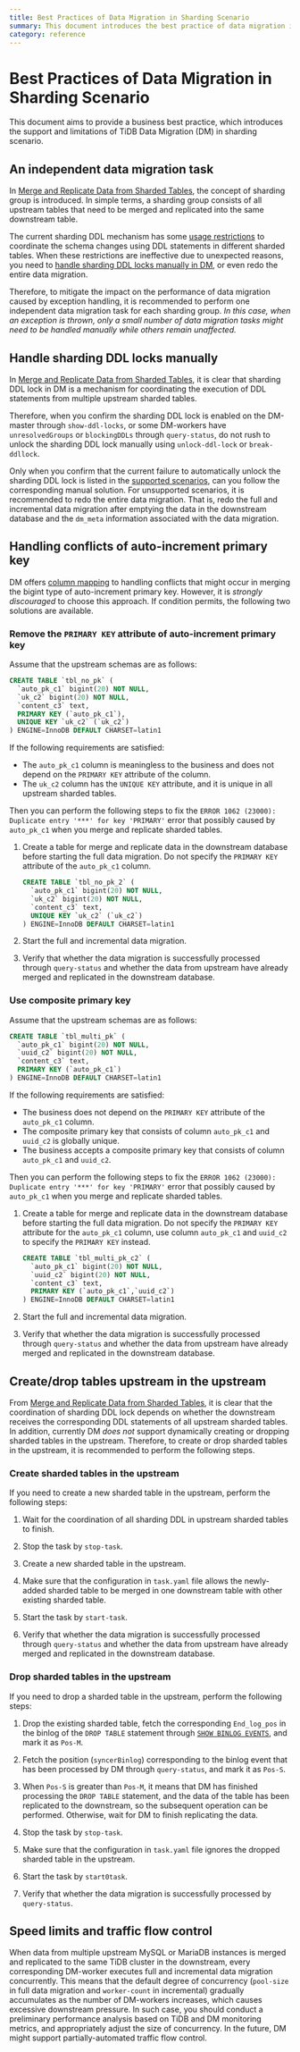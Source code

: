 ```yaml
---
title: Best Practices of Data Migration in Sharding Scenario
summary: This document introduces the best practice of data migration in sharding scenarios.
category: reference
---
```

# Best Practices of Data Migration in Sharding Scenario

This document aims to provide a business best practice, which introduces the support and limitations of TiDB Data Migration (DM) in sharding scenario.

## An independent data migration task

In [Merge and Replicate Data from Sharded Tables](/dev/reference/tools/data-migration/features/shard-merge.md), the concept of sharding group is introduced. In simple terms, a sharding group consists of all upstream tables that need to be merged and replicated into the same downstream table.

The current sharding DDL mechanism has some [usage restrictions](/dev/reference/tools/data-migration/features/shard-merge.md#restrictions) to coordinate the schema changes using DDL statements in different sharded tables. When these restrictions are ineffective due to unexpected reasons, you need to [handle sharding DDL locks manually in DM](/dev/reference/tools/data-migration/features/manually-handling-sharding-ddl-locks.md), or even redo the entire data migration.

Therefore, to mitigate the impact on the performance of data migration caused by exception handling, it is recommended to perform one independent data migration task for each sharding group. *In this case, when an exception is thrown, only a small number of data migration tasks might need to be handled manually while others remain unaffected.*

## Handle sharding DDL locks manually

In [Merge and Replicate Data from Sharded Tables](/dev/reference/tools/data-migration/features/shard-merge.md#principles), it is clear that sharding DDL lock in DM is a mechanism for coordinating the execution of DDL statements from multiple upstream sharded tables.

Therefore, when you confirm the sharding DDL lock is enabled on the DM-master through `show-ddl-locks`, or some DM-workers have `unresolvedGroups` or `blockingDDLs` through `query-status`, do not rush to unlock the sharding DDL lock manually using `unlock-ddl-lock` or `break-ddllock`.

Only when you confirm that the current failure to automatically unlock the sharding DDL lock is listed in the [supported scenarios](/dev/reference/tools/data-migration/features/manually-handling-sharding-ddl-locks.md#supported-scenarios), can you follow the corresponding manual solution. For unsupported scenarios, it is recommended to redo the entire data migration. That is, redo the full and incremental data migration after emptying the data in the downstream database and the `dm_meta` information associated with the data migration.

## Handling conflicts of auto-increment primary key

DM offers [column mapping](/dev/reference/tools/data-migration/features/overview.md#column-mapping) to handling conflicts that might occur in merging the bigint type of auto-increment primary key. However, it is *strongly discouraged* to choose this approach. If condition permits, the following two solutions are available.

### Remove the `PRIMARY KEY` attribute of auto-increment primary key

Assume that the upstream schemas are as follows:

```sql
CREATE TABLE `tbl_no_pk` (
  `auto_pk_c1` bigint(20) NOT NULL,
  `uk_c2` bigint(20) NOT NULL,
  `content_c3` text,
  PRIMARY KEY (`auto_pk_c1`),
  UNIQUE KEY `uk_c2` (`uk_c2`)
) ENGINE=InnoDB DEFAULT CHARSET=latin1
```

If the following requirements are satisfied:

- The `auto_pk_c1` column is meaningless to the business and does not depend on the `PRIMARY KEY` attribute of the column.
- The `uk_c2` column has the `UNIQUE KEY` attribute, and it is unique in all upstream sharded tables.

Then you can perform the following steps to fix the `ERROR 1062 (23000): Duplicate entry '***' for key 'PRIMARY'` error that possibly caused by `auto_pk_c1` when you merge and replicate sharded tables.

1. Create a table for merge and replicate data in the downstream database before starting the full data migration. Do not specify the `PRIMARY KEY` attribute of the `auto_pk_c1` column.

    ```sql
    CREATE TABLE `tbl_no_pk_2` (
      `auto_pk_c1` bigint(20) NOT NULL,
      `uk_c2` bigint(20) NOT NULL,
      `content_c3` text,
      UNIQUE KEY `uk_c2` (`uk_c2`)
    ) ENGINE=InnoDB DEFAULT CHARSET=latin1
    ```

2. Start the full and incremental data migration.

3. Verify that whether the data migration is successfully processed through `query-status` and whether the data from upstream have already merged and replicated in the downstream database.

### Use composite primary key

Assume that the upstream schemas are as follows:

```sql
CREATE TABLE `tbl_multi_pk` (
  `auto_pk_c1` bigint(20) NOT NULL,
  `uuid_c2` bigint(20) NOT NULL,
  `content_c3` text,
  PRIMARY KEY (`auto_pk_c1`)
) ENGINE=InnoDB DEFAULT CHARSET=latin1
```

If the following requirements are satisfied:

* The business does not depend on the `PRIMARY KEY` attribute of the `auto_pk_c1` column.
* The composite primary key that consists of column `auto_pk_c1` and `uuid_c2` is globally unique.
* The business accepts a composite primary key that consists of column `auto_pk_c1` and `uuid_c2`.

Then you can perform the following steps to fix the `ERROR 1062 (23000): Duplicate entry '***' for key 'PRIMARY'` error that possibly caused by `auto_pk_c1` when you merge and replicate sharded tables.

1. Create a table for merge and replicate data in the downstream database before starting the full data migration. Do not specify the `PRIMARY KEY` attribute for the `auto_pk_c1` column, use column `auto_pk_c1` and `uuid_c2` to specify the `PRIMARY KEY` instead.

    ```sql
    CREATE TABLE `tbl_multi_pk_c2` (
      `auto_pk_c1` bigint(20) NOT NULL,
      `uuid_c2` bigint(20) NOT NULL,
      `content_c3` text,
      PRIMARY KEY (`auto_pk_c1`,`uuid_c2`)
    ) ENGINE=InnoDB DEFAULT CHARSET=latin1
    ```

2. Start the full and incremental data migration.

3. Verify that whether the data migration is successfully processed through `query-status` and whether the data from upstream have already merged and replicated in the downstream database.

## Create/drop tables upstream in the upstream

From [Merge and Replicate Data from Sharded Tables](/dev/reference/tools/data-migration/features/shard-merge.md#principles), it is clear that the coordination of sharding DDL lock depends on whether the downstream receives the corresponding DDL statements of all upstream sharded tables. In addition, currently DM *does not* support dynamically creating or dropping sharded tables in the upstream. Therefore, to create or drop sharded tables in the upstream, it is recommended to perform the following steps.

### Create sharded tables in the upstream

If you need to create a new sharded table in the upstream, perform the following steps:

1. Wait for the coordination of all sharding DDL in upstream sharded tables to finish.

2. Stop the task by `stop-task`.

3. Create a new sharded table in the upstream.

4. Make sure that the configuration in `task.yaml` file allows the newly-added sharded table to be merged in one downstream table with other existing sharded table.

5. Start the task by `start-task`.

6. Verify that whether the data migration is successfully processed through `query-status` and whether the data from upstream have already merged and replicated in the downstream database.

### Drop sharded tables in the upstream

If you need to drop a sharded table in the upstream, perform the following steps:

1. Drop the existing sharded table, fetch the corresponding `End_log_pos` in the binlog of the `DROP TABLE` statement through [`SHOW BINLOG EVENTS`](https://dev.mysql.com/doc/refman/5.7/en/show-binlog-events.html), and mark it as `Pos-M`.

2. Fetch the position (`syncerBinlog`) corresponding to the binlog event that has been processed by DM through `query-status`, and mark it as `Pos-S`.

3. When `Pos-S` is greater than `Pos-M`, it means that DM has finished processing the `DROP TABLE` statement, and the data of the table has been replicated to the downstream, so the subsequent operation can be performed. Otherwise, wait for DM to finish replicating the data.

4. Stop the task by `stop-task`.

5. Make sure that the configuration in `task.yaml` file ignores the dropped sharded table in the upstream.

6. Start the task by `start0task`.

7. Verify that whether the data migration is successfully processed by `query-status`.

## Speed limits and traffic flow control

When data from multiple upstream MySQL or MariaDB instances is merged and replicated to the same TiDB cluster in the downstream, every corresponding DM-worker executes full and incremental data migration concurrently. This means that the default degree of concurrency (`pool-size` in full data migration and `worker-count` in incremental) gradually accumulates as the number of DM-workers increases, which causes excessive downstream pressure. In such case, you should conduct a preliminary performance analysis based on TiDB and DM monitoring metrics, and appropriately adjust the size of concurrency. In the future, DM might support partially-automated traffic flow control.